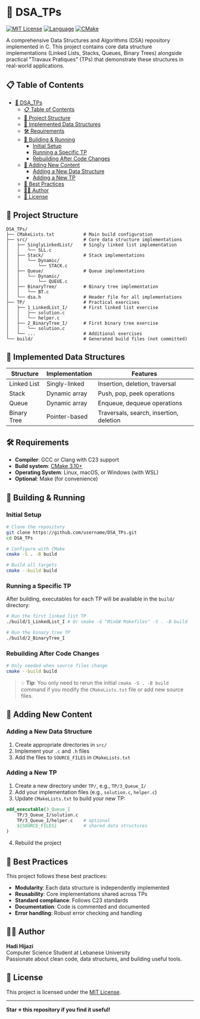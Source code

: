 # 🧩 DSA_TPs

[![MIT License](https://img.shields.io/badge/License-MIT-green.svg)](LICENSE)
[![Language](https://img.shields.io/badge/language-C23-blue.svg)](https://en.cppreference.com/w/c/23)
[![CMake](https://img.shields.io/badge/build-CMake-brightgreen.svg)](https://cmake.org/)

A comprehensive Data Structures and Algorithms (DSA) repository implemented in C. This project contains core data structure implementations (Linked Lists, Stacks, Queues, Binary Trees) alongside practical "Travaux Pratiques" (TPs) that demonstrate these structures in real-world applications.

## 📋 Table of Contents

- [🧩 DSA\_TPs](#-dsa_tps)
  - [📋 Table of Contents](#-table-of-contents)
  - [📁 Project Structure](#-project-structure)
  - [🔢 Implemented Data Structures](#-implemented-data-structures)
  - [🛠️ Requirements](#️-requirements)
  - [🚀 Building \& Running](#-building--running)
    - [Initial Setup](#initial-setup)
    - [Running a Specific TP](#running-a-specific-tp)
    - [Rebuilding After Code Changes](#rebuilding-after-code-changes)
  - [📝 Adding New Content](#-adding-new-content)
    - [Adding a New Data Structure](#adding-a-new-data-structure)
    - [Adding a New TP](#adding-a-new-tp)
  - [💼 Best Practices](#-best-practices)
  - [👨‍💻 Author](#-author)
  - [📄 License](#-license)

## 📁 Project Structure

```
DSA_TPs/
├── CMakeLists.txt           # Main build configuration
├── src/                     # Core data structure implementations
│   ├── SinglyLinkedList/    # Singly linked list implementation
│   │   └── SLL.c
│   ├── Stack/               # Stack implementations
│   │   └── Dynamic/
│   │       └── STACK.c
│   ├── Queue/               # Queue implementations  
│   │   └── Dynamic/
│   │       └── QUEUE.c
│   ├── BinaryTree/          # Binary tree implementation
│   │   └── BT.c
│   └── dsa.h                # Header file for all implementations
├── TP/                      # Practical exercises
│   ├── 1_LinkedList_I/      # First linked list exercise
│   │   ├── solution.c
│   │   └── helper.c
│   ├── 2_BinaryTree_I/      # First binary tree exercise
│   │   └── solution.c
│   └── ...                  # Additional exercises
└── build/                   # Generated build files (not committed)
```

## 🔢 Implemented Data Structures

| Structure   | Implementation | Features                                |
| ----------- | -------------- | --------------------------------------- |
| Linked List | Singly-linked  | Insertion, deletion, traversal          |
| Stack       | Dynamic array  | Push, pop, peek operations              |
| Queue       | Dynamic array  | Enqueue, dequeue operations             |
| Binary Tree | Pointer-based  | Traversals, search, insertion, deletion |

## 🛠️ Requirements

- **Compiler**: GCC or Clang with C23 support
- **Build system**: [CMake 3.10+](https://cmake.org/download/)
- **Operating System**: Linux, macOS, or Windows (with WSL)
- **Optional**: Make (for convenience)

## 🚀 Building & Running

### Initial Setup

```bash
# Clone the repository
git clone https://github.com/username/DSA_TPs.git
cd DSA_TPs

# Configure with CMake
cmake -S . -B build

# Build all targets
cmake --build build
```

### Running a Specific TP

After building, executables for each TP will be available in the `build/` directory:

```bash
# Run the first linked list TP
./build/1_LinkedList_I # Or cmake -G "MinGW Makefiles" -S . -B build

# Run the binary tree TP
./build/2_BinaryTree_I
```

### Rebuilding After Code Changes

```bash
# Only needed when source files change
cmake --build build
```

> 💡 **Tip**: You only need to rerun the initial `cmake -S . -B build` command if you modify the `CMakeLists.txt` file or add new source files.

## 📝 Adding New Content

### Adding a New Data Structure

1. Create appropriate directories in `src/`
2. Implement your `.c` and `.h` files
3. Add the files to `SOURCE_FILES` in `CMakeLists.txt`

### Adding a New TP

1. Create a new directory under `TP/`, e.g., `TP/3_Queue_I/`
2. Add your implementation files (e.g., `solution.c`, `helper.c`)
3. Update `CMakeLists.txt` to build your new TP:

```cmake
add_executable(3_Queue_I
    TP/3_Queue_I/solution.c
    TP/3_Queue_I/helper.c    # optional
    ${SOURCE_FILES}          # shared data structures
)
```

4. Rebuild the project

## 💼 Best Practices

This project follows these best practices:

- **Modularity**: Each data structure is independently implemented
- **Reusability**: Core implementations shared across TPs
- **Standard compliance**: Follows C23 standards
- **Documentation**: Code is commented and documented
- **Error handling**: Robust error checking and handling

## 👨‍💻 Author

**Hadi Hijazi**  
Computer Science Student at Lebanese University  
Passionate about clean code, data structures, and building useful tools.

## 📄 License

This project is licensed under the [MIT License](LICENSE).

---

**Star ⭐ this repository if you find it useful!**

